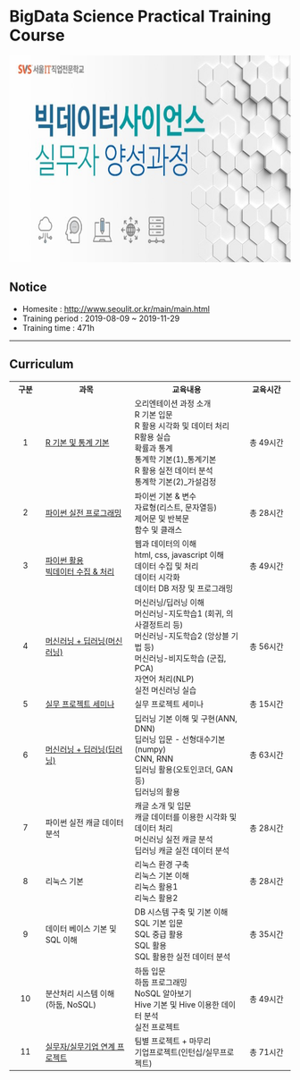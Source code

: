 # BigData Science Practical Training Course
<img src="./images/img_main_front.jpg" width="900" height="370">

## Notice
- Homesite : http://www.seoulit.or.kr/main/main.html
- Training period : 2019-08-09 ~ 2019-11-29
- Training time : 471h

<hr>

## Curriculum

<table width="100%" border="0" cellspacing="0" cellpadding="0" class="info_d_tb02">
	<tr>
		<th width="80" >구분</th>
		<th width="280" >과목</th>
		<th width="360">교육내용</th>
		<th width="150">교육시간</th>
	</tr>
	<tr>
		<td align="center">1</td>
		<td class="txt_center"> <a href="1. R/">R 기본 및 통계 기본<a></td>
		<td>오리엔테이션 과정 소개
			<br>R 기본 입문
			<br>R 활용 시각화 및 데이터 처리
			<br>R활용 실습
			<br>확률과 통계
			<br>통계학 기본(1)_통계기본
			<br>R 활용 실전 데이터 분석
			<br>통계학 기본(2)_가설검정</td>
		<td align="center">총 49시간</td>
	</tr>
	<tr>
		<td align="center">2</td>
		<td class="txt_center"><a href="2. Python/01. Python Programming Basics">파이썬 실전 프로그래밍</td>
		<td>파이썬 기본 & 변수
			<br>자료형(리스트, 문자열등)
			<br>제어문 및 반복문
			<br>함수 및 클래스</td>
		<td align="center">총 28시간</td>
	</tr>
	<tr>
		<td align="center">3</td>
		<td class="txt_center"><a href="2. Python/">파이썬 활용
			<br>빅데이터 수집 & 처리</td>
		<td>웹과 데이터의 이해
			<br>html, css, javascript 이해 
			<br>데이터 수집 및 처리
			<br>데이터 시각화
			<br>데이터 DB 저장 및 프로그래밍</td>		
		<td align="center">총 49시간</td>
	</tr>
	<tr>   
		<td align="center">4</td>
		<td class="txt_center"><a href="3. Machine Learning & Deep Learning/">머신러닝 + 딥러닝(머신러닝)</td>
		<td>머신러닝/딥러닝 이해
			<br>머신러닝-지도학습1 (회귀, 의사결정트리 등)
			<br>머신러닝-지도학습2 (앙상블 기법 등)
			<br>머신러닝-비지도학습 (군집, PCA)
			<br>자연어 처리(NLP)
			<br>실전 머신러닝 실습</td>
		<td align="center">총 56시간</td>
	</tr>
	<tr>
		<td align="center">5</td>
		<td class="txt_center"><a href="4. Project/">실무 프로젝트 세미나</td>
		<td>실무 프로젝트 세미나</td>
		<td align="center">총 15시간 </td>
	</tr>
	<tr>
		<td align="center">6</td>
		<td class="txt_center"><a href="3. Machine Learning & Deep Learning/">머신러닝 + 딥러닝(딥러닝)</td>
		<td> 딥러닝 기본 이해 및 구현(ANN, DNN)
			<br>딥러닝 입문 - 선형대수기본(numpy)
			<br>CNN, RNN
			<br>딥러닝 활용(오토인코더, GAN 등)
			<br>딥러닝의 활용</td>
		<td align="center">총 63시간 </td>
	</tr>
	<tr>
		<td align="center">7</td>
		<td class="txt_center">파이썬 실전 캐글 데이터 분석</td>
		<td>캐글 소개 및 입문
			<br>캐글 데이터를 이용한 시각화 및 데이터 처리
			<br>머신러닝 실전 캐글 분석
			<br>딥러닝 캐글 실전 데이터 분석</td>
		<td align="center">총 28시간 </td>
	</tr>
	<tr>
		<td align="center">8</td>
		<td class="txt_center">리눅스 기본</td>
		<td>리눅스 환경 구축
			<br>리눅스 기본 이해
			<br>리눅스 활용1
			<br>리눅스 활용2</td>
		<td align="center">총 28시간</td>
	</tr>
	<tr>
		<td align="center">9</td>
		<td class="txt_center">데이터 베이스 기본 및 SQL 이해</td>
		<td>DB 시스템 구축 및 기본 이해
			<br>SQL 기본 입문
			<br>SQL 중급 활용
			<br>SQL 활용
			<br>SQL 활용한 실전 데이터 분석</td>
		<td align="center">총 35시간 </td>
	</tr>
	<tr>
		<td align="center">10</td>
		<td class="txt_center">분산처리 시스템 이해<br>(하둡, NoSQL)</td>
		<td>하둡 입문
			<br>하둡 프로그래밍
			<br>NoSQL 알아보기
			<br>Hive 기본 및 Hive 이용한 데이터 분석
			<br>실전 프로젝트</td>
		<td align="center">총 49시간 </td>
	</tr>
	<tr>
		<td align="center">11</td>
		<td class="txt_center"><a href="4. Project/">실무자/실무기업 연계 프로젝트</td>
		<td>팀별 프로젝트 + 마무리
			<br>기업프로젝트(인턴십/실무프로젝트)</td>
		<td align="center">총 71시간</td>
	</tr>
</table>
              
             
